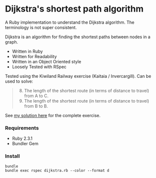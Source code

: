 # Dijkstra's shortest path algorithm

A Ruby implementation to understand the Dijkstra algorithm.  The terminology is not super consistent.

Dijkstra is an algorithm for finding the shortest paths between nodes in a graph.

* Written in Ruby
* Written for Readability
* Written in an Object Oriented style
* Loosely Tested with RSpec

Tested using the Kiwiland Railway exercise (Kaitaia / Invercargill).  Can be used to solve:

> 8. The length of the shortest route (in terms of distance to travel) from A to C.
> 9. The length of the shortest route (in terms of distance to travel) from B to B.

See [my solution here](https://github.com/ecoologic/graphs_exercise/tree/all-done-plus-dijkstras) for the complete exercise.

### Requirements

* Ruby 2.3.1
* Bundler Gem

### Install

    bundle
    bundle exec rspec dijkstra.rb --color --format d
